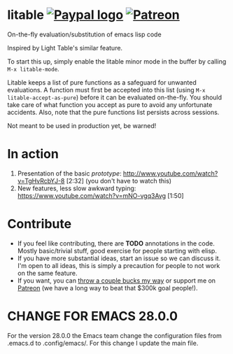 litable [![Paypal logo](https://www.paypalobjects.com/en_US/i/btn/btn_donate_LG.gif)](https://www.paypal.com/cgi-bin/webscr?cmd=_s-xclick&hosted_button_id=A5PMGVKCQBT88) [![Patreon](https://c5.patreon.com/external/logo/logomarkOrange.svg)](https://www.patreon.com/user?u=3282358&ty=h)
=======

On-the-fly evaluation/substitution of emacs lisp code

Inspired by Light Table's similar feature.

To start this up, simply enable the litable minor mode in the buffer by calling `M-x litable-mode`.

Litable keeps a list of pure functions as a safeguard for unwanted evaluations. A function must first be accepted into this list (using `M-x litable-accept-as-pure`) before it can be evaluated on-the-fly. You should take care of what function you accept as pure to avoid any unfortunate accidents. Also, note that the pure functions list persists across sessions.

Not meant to be used in production yet, be warned!

In action
=======

1. Presentation of the basic *prototype*: http://www.youtube.com/watch?v=TgHvRcbYJ-8 [2:32] \(you don't have to watch this\)
2. New features, less slow awkward typing: https://www.youtube.com/watch?v=mNO-vgq3Avg [1:50]

Contribute
=======

* If you feel like contributing, there are **TODO** annotations in the code. Mostly basic/trivial stuff, good exercise for people starting with elisp.
* If you have more substantial ideas, start an issue so we can discuss it. I'm open to all ideas, this is simply a precaution for people to not work on the same feature.
* If you want, you can [throw a couple bucks my way](https://www.paypal.com/cgi-bin/webscr?cmd=_s-xclick&hosted_button_id=A5PMGVKCQBT88) or support me on [Patreon](https://www.patreon.com/user?u=3282358&ty=h) \(we have a long way to beat that $300k goal people!\).

CHANGE FOR EMACS 28.0.0
=========================

For the version 28.0.0 the Emacs team change the configuration files from .emacs.d to .config/emacs/. For this change I update the main file.